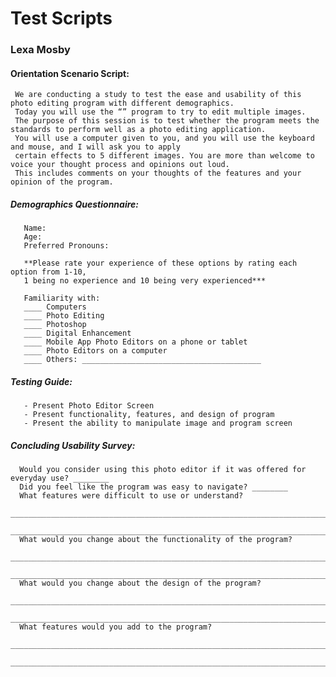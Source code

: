 # Test Scripts
### Lexa Mosby

#### Orientation Scenario Script: 
     We are conducting a study to test the ease and usability of this photo editing program with different demographics. 
     Today you will use the “” program to try to edit multiple images. 
     The purpose of this session is to test whether the program meets the standards to perform well as a photo editing application.
     You will use a computer given to you, and you will use the keyboard and mouse, and I will ask you to apply 
     certain effects to 5 different images. You are more than welcome to voice your thought process and opinions out loud. 
     This includes comments on your thoughts of the features and your opinion of the program.
     
 ##### Demographics Questionnaire:
       Name:
       Age:
       Preferred Pronouns:
       
       **Please rate your experience of these options by rating each option from 1-10, 
       1 being no experience and 10 being very experienced***
       
       Familiarity with:
       ____ Computers
       ____ Photo Editing
       ____ Photoshop
       ____ Digital Enhancement
       ____ Mobile App Photo Editors on a phone or tablet
       ____ Photo Editors on a computer
       ____ Others: ________________________________________
       
 ##### Testing Guide:
       - Present Photo Editor Screen
       - Present functionality, features, and design of program
       - Present the ability to manipulate image and program screen

##### Concluding Usability Survey:
      Would you consider using this photo editor if it was offered for everyday use? ________
      Did you feel like the program was easy to navigate? ________
      What features were difficult to use or understand?
      _______________________________________________________________________________
      _______________________________________________________________________________
      What would you change about the functionality of the program?
      _______________________________________________________________________________
      _______________________________________________________________________________
      What would you change about the design of the program?
      _______________________________________________________________________________
      _______________________________________________________________________________
      What features would you add to the program?
      _______________________________________________________________________________
      _______________________________________________________________________________
